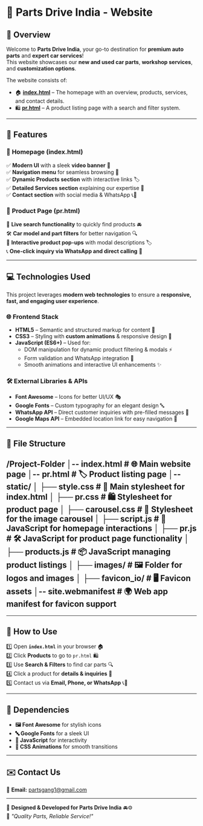 # 🚗 Parts Drive India - Website

## 🌟 Overview
Welcome to **Parts Drive India**, your go-to destination for **premium auto parts** and **expert car services**!  
This website showcases our **new and used car parts**, **workshop services**, and **customization options**.  

The website consists of:
- 🏠 **[index.html](index.html)** – The homepage with an overview, products, services, and contact details.
- 🛍️ **[pr.html](pr.html)** – A product listing page with a search and filter system.

---

## 🚀 Features
### 🔹 **Homepage (index.html)**
✅ **Modern UI** with a sleek **video banner** 🎥  
✅ **Navigation menu** for seamless browsing 🔗  
✅ **Dynamic Products section** with interactive links 🏷️  
✅ **Detailed Services section** explaining our expertise 🔧  
✅ **Contact section** with social media & WhatsApp 📞💬  

### 🔹 **Product Page (pr.html)**
🔎 **Live search functionality** to quickly find products 🚘  
🛠️ **Car model and part filters** for better navigation 🔍  
📩 **Interactive product pop-ups** with modal descriptions 🏷️  
📞 **One-click inquiry via WhatsApp and direct calling** 💬  

---

## 💻 Technologies Used
This project leverages **modern web technologies** to ensure a **responsive, fast, and engaging user experience**.  

### 🌐 **Frontend Stack**
- **HTML5** – Semantic and structured markup for content 📄  
- **CSS3** – Styling with **custom animations** & responsive design 🎨  
- **JavaScript (ES6+)** – Used for:
  - DOM manipulation for dynamic product filtering & modals ⚡  
  - Form validation and WhatsApp integration 📩  
  - Smooth animations and interactive UI enhancements ✨  

### 🛠 **External Libraries & APIs**
- **Font Awesome** – Icons for better UI/UX 🎭  
- **Google Fonts** – Custom typography for an elegant design 🔤  
- **WhatsApp API** – Direct customer inquiries with pre-filled messages 📩  
- **Google Maps API** – Embedded location link for easy navigation 📍  

---

## 📂 File Structure

/Project-Folder │-- index.html # 🌐 Main website page │-- pr.html # 🏷️ Product listing page │-- static/ │ ├── style.css # 🎨 Main stylesheet for index.html │ ├── pr.css # 🛍️ Stylesheet for product page │ ├── carousel.css # 🔄 Stylesheet for the image carousel │ ├── script.js # 📜 JavaScript for homepage interactions │ ├── pr.js # 🛠️ JavaScript for product page functionality │ ├── products.js # 📦 JavaScript managing product listings │ ├── images/ # 🖼️ Folder for logos and images │ ├── favicon_io/ # 🖥️ Favicon assets │-- site.webmanifest # 🌍 Web app manifest for favicon support
---

---

## 🔧 How to Use
1️⃣ Open **`index.html`** in your browser 🏠  
2️⃣ Click **Products** to go to `pr.html` 🛍️  
3️⃣ Use **Search & Filters** to find car parts 🔍  
4️⃣ Click a product for **details & inquiries** 📩  
5️⃣ Contact us via **Email, Phone, or WhatsApp** 📞💬  

---

## 📌 Dependencies
- **🖼️ Font Awesome** for stylish icons  
- **🔤 Google Fonts** for a sleek UI  
- **📜 JavaScript** for interactivity  
- **🎨 CSS Animations** for smooth transitions  

---

## ✉️ Contact Us
📧 **Email:** [partsgang1@gmail.com](mailto:yashbhai9876@gmail.com)  

---

🎯 **Designed & Developed for Parts Drive India** 🚘⚙️  
🚀 *"Quality Parts, Reliable Service!"*
